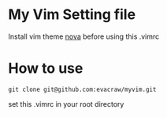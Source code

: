 # My Vim Setting file
Install vim theme [nova](https://github.com/trevordmiller/nova-vim) before using this .vimrc

# How to use

```
git clone git@github.com:evacraw/myvim.git
```

set this .vimrc in your root directory


